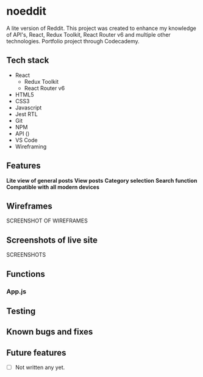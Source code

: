 # noeddit

A lite version of Reddit. This project was created to enhance my knowledge of API's, React, Redux Toolkit, React Router v6 and multiple other technologies.
Portfolio project through Codecademy.

## Tech stack
- React
    - Redux Toolkit
    - React Router v6
- HTML5
- CSS3
- Javascript
- Jest RTL
- Git
- NPM
- API ()
- VS Code
- Wireframing


## Features
**Lite view of general posts**
**View posts**
**Category selection**
**Search function**
**Compatible with all modern devices**

## Wireframes
SCREENSHOT OF WIREFRAMES

## Screenshots of live site
SCREENSHOTS


## Functions
### App.js


## Testing



## Known bugs and fixes



## Future features
- [ ] Not written any yet. 
